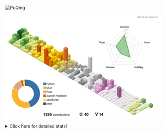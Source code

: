![PuQing](https://user-images.githubusercontent.com/27223114/171565019-9a56fae6-b08b-421f-99db-7e830da42371.png)

![](./profile-3d-contrib/profile-season-animate.svg)

<details>
<summary>Click here for detailed stats!</summary>

<!--START_SECTION:waka-->
![Lines of code](https://img.shields.io/badge/From%20Hello%20World%20I%27ve%20Written-1.4%20million%20lines%20of%20code-blue)

**🐱 My GitHub Data** 

> 📦 399.1 kB Used in GitHub's Storage 
 > 
> 🏆 426 Contributions in the Year 2024
 > 
> 🚫 Not Opted to Hire
 > 
> 📜 49 Public Repositories 
 > 
> 🔑 29 Private Repositories 
 > 
**I'm an Early 🐤** 

```text
🌞 Morning                510 commits         ██░░░░░░░░░░░░░░░░░░░░░░░   06.52 % 
🌆 Daytime                3525 commits        ███████████░░░░░░░░░░░░░░   45.06 % 
🌃 Evening                1783 commits        ██████░░░░░░░░░░░░░░░░░░░   22.79 % 
🌙 Night                  2005 commits        ██████░░░░░░░░░░░░░░░░░░░   25.63 % 
```


📊 **This Week I Spent My Time On** 

```text
💬 Programming Languages: 
Browsing                 9 hrs 22 mins       ███████░░░░░░░░░░░░░░░░░░   28.15 % 
GitHubing                9 hrs 8 mins        ███████░░░░░░░░░░░░░░░░░░   27.46 % 
Python                   7 hrs 40 mins       ██████░░░░░░░░░░░░░░░░░░░   23.07 % 
Searching                1 hr 32 mins        █░░░░░░░░░░░░░░░░░░░░░░░░   04.61 % 
Rust                     1 hr 31 mins        █░░░░░░░░░░░░░░░░░░░░░░░░   04.56 % 

🔥 Editors: 
Chrome                   21 hrs 33 mins      ████████████████░░░░░░░░░   64.75 % 
VS Code                  11 hrs 17 mins      ████████░░░░░░░░░░░░░░░░░   33.92 % 
fish                     26 mins             ░░░░░░░░░░░░░░░░░░░░░░░░░   01.33 % 

💻 Operating System: 
Mac                      22 hrs              █████████████████░░░░░░░░   66.08 % 
Linux                    8 hrs 47 mins       ███████░░░░░░░░░░░░░░░░░░   26.38 % 
WSL                      2 hrs 30 mins       ██░░░░░░░░░░░░░░░░░░░░░░░   07.54 % 
```


<!--END_SECTION:waka-->
</details>
